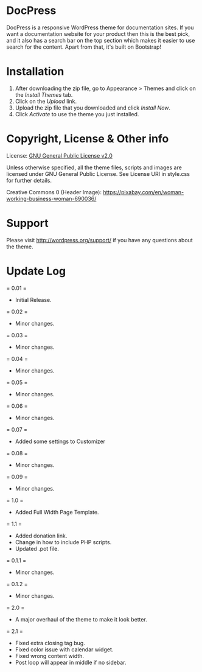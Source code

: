 # DocPress #
DocPress is a responsive WordPress theme for documentation sites. If you want a documentation website for your product then this is the best pick, and it also has a search bar on the top section which makes it easier to use search for the content. Apart from that, it's built on Bootstrap!

# Installation #
1. After downloading the zip file, go to Appearance > Themes and click on the *Install Themes* tab.
2. Click on the *Upload* link.
3. Upload the zip file that you downloaded and click *Install Now*.
4. Click *Activate* to use the theme you just installed.

# Copyright, License & Other info #
License: [GNU General Public License v2.0](http://www.gnu.org/licenses/gpl-2.0.html)

Unless otherwise specified, all the theme files, scripts and images are licensed under GNU General Public License. See License URI in style.css for further details.

Creative Commons 0 (Header Image): https://pixabay.com/en/woman-working-business-woman-690036/

# Support #
Please visit http://wordpress.org/support/ if you have any questions about the theme.

# Update Log #
= 0.01 =
- Initial Release.

= 0.02 =
- Minor changes.

= 0.03 =
- Minor changes.

= 0.04 =
- Minor changes.

= 0.05 =
- Minor changes.

= 0.06 =
- Minor changes.

= 0.07 =
- Added some settings to Customizer

= 0.08 =
- Minor changes.

= 0.09 =
- Minor changes.

= 1.0 =
- Added Full Width Page Template.

= 1.1 =
- Added donation link.
- Change in how to include PHP scripts.
- Updated .pot file.

= 0.1.1 =
- Minor changes.

= 0.1.2 =
- Minor changes.

= 2.0 =
- A major overhaul of the theme to make it look better.

= 2.1 =
- Fixed extra closing tag bug.
- Fixed color issue with calendar widget.
- Fixed wrong content width.
- Post loop will appear in middle if no sidebar.